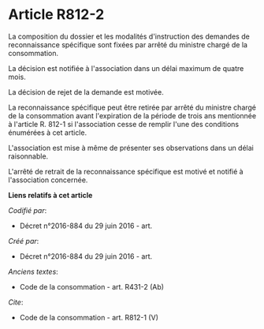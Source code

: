 # Article R812-2

La composition du dossier et les modalités d'instruction des demandes de reconnaissance spécifique sont fixées par arrêté du
ministre chargé de la consommation. 

La décision est notifiée à l'association dans un délai maximum de quatre mois. 

La décision de rejet de la demande est motivée. 

La reconnaissance spécifique peut être retirée par arrêté du ministre chargé de la consommation avant l'expiration de la
période de trois ans mentionnée à l'article R. 812-1 si l'association cesse de remplir l'une des conditions énumérées à cet
article. 

L'association est mise à même de présenter ses observations dans un délai raisonnable. 

L'arrêté de retrait de la reconnaissance spécifique est motivé et notifié à l'association concernée.

**Liens relatifs à cet article**

_Codifié par_:

  - Décret n°2016-884 du 29 juin 2016 - art.

_Créé par_:

  - Décret n°2016-884 du 29 juin 2016 - art.

_Anciens textes_:

  - Code de la consommation - art. R431-2 (Ab)

_Cite_:

  - Code de la consommation - art. R812-1 (V)
